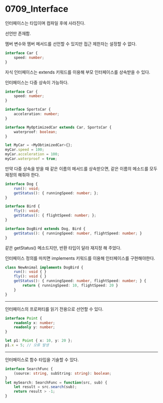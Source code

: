 # 0709_Interface

인터페이스는 타입이며 컴파일 후에 사라진다.

선언만 존재함.

멤버 변수와 멤버 메서드를 선언할 수 있지만 접근 제한자는 설정할 수 없다.

``` typescript
interface Car {
    speed: number;
}
```

자식 인터페이스는 extends 키워드를 이용해 부모 인터페이스를 상속받을 수 있다.

인터페이스는 다중 상속이 가능하다.

``` typescript
interface Car {
    speed: number;
}

interface SportsCar {
    acceleration: number;
}

interface MyOptimizedCar extends Car, SportsCar {
    waterproof: boolean;
}

let MyCar = <MyObtimizedCar>{};
myCar.speed = 100;
myCar.acceleration = 100;
myCar.waterproof = true;
```

만약 다중 상속을 받을 때 같은 이름의 메서드를 상속받으면, 같은 이름의 메소드를 모두 재정의 해줘야 한다.

``` typescript
interface Dog {
    run(): void;
    getStatus(): { runningSpeed: number; };
}

interface Bird {
    fly(): void;
    getStatus(): { flightSpeed: number; };
}

interface DogBird extends Dog, Bird {
    getStatus(): { runningSpeed: number, flightSpeed: number; }
}
```
같은 getStatus() 메소드지만, 반환 타입이 달라 재지정 해 주었다.

인터페이스 정의를 마치면 implements 키워드를 이용해 인터페이스를 구현해야한다.

``` typescript
class NewAnimal implements DogBird {
    run(): void { }
    fly(): void { }
    getStatus(): { runningSpeed: number, flightSpeed: number; } {
        return { runningSpeed: 10, flightSpeed: 20 }
    }
}
```
---
인터페이스의 프로퍼티를 읽기 전용으로 선언할 수 있다.
``` typescript
interface Point {
    readonly x: number;
    readonly y: number;
}

let p1: Point { x: 10, y: 20 };
p1.x = 5; // 오류 발생
```
---
인터페이스로 함수 타입을 기술할 수 있다.

``` typescript
interface SearchFunc {
    (source: string, subString: string): boolean;
}
let mySearch: SearchFunc = function(src, sub) {
    let result = src.search(sub);
    return result > -1;
}
```
